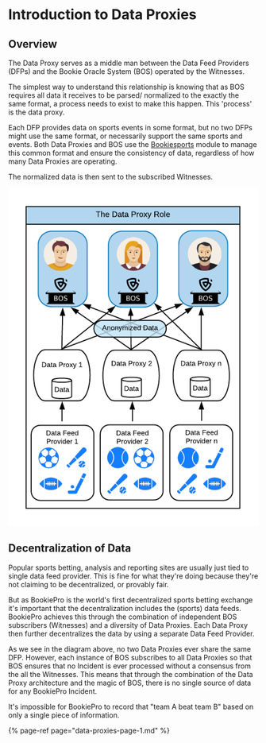 # Introduction to Data Proxies

## Overview

The Data Proxy serves as a middle man between the Data Feed Providers \(DFPs\) and the Bookie Oracle System \(BOS\) operated by the Witnesses. 

The simplest way to understand this relationship is knowing that as BOS requires all data it receives to be parsed/ normalized to the exactly the same format, a process needs to exist to make this happen. This 'process' is the data proxy.

Each DFP provides data on sports events in some format, but no two DFPs might use the same format, or necessarily support the same sports and events. Both Data Proxies and BOS use the [Bookiesports](../bookie-oracle-suite-bos/bookiesports/) module to manage this common format and ensure the consistency of data, regardless of how many Data Proxies are operating.

The normalized data is then sent to the subscribed Witnesses.

![](../.gitbook/assets/data-proxies.png)

## Decentralization of Data

Popular sports betting, analysis and reporting sites are usually just tied to single data feed provider. This is fine for what they're doing because they're not claiming to be decentralized, or provably fair.

But as BookiePro is the world's first decentralized sports betting exchange it's important that the decentralization includes the \(sports\) data feeds. BookiePro achieves this through the combination of independent BOS subscribers \(Witnesses\) and a diversity of Data Proxies. Each Data Proxy then further decentralizes the data by using a separate Data Feed Provider.

As we see in the diagram above, no two Data Proxies ever share the same DFP. However, each instance of BOS subscribes to all Data Proxies so that BOS ensures that no Incident is ever processed without a consensus from the all the Witnesses. This means that through the combination of the Data Proxy architecture and the magic of BOS, there is no single source of data for any BookiePro Incident.

It's impossible for BookiePro to record that "team A beat team B" based on only a single piece of information.

{% page-ref page="data-proxies-page-1.md" %}

## 

